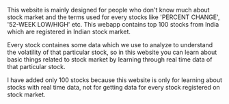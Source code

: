 This website is mainly designed for people who don't know much about stock market and the terms used for every stocks like 'PERCENT CHANGE', '52-WEEK LOW/HIGH' etc. This webapp contains top 100 stocks from India which are registered in Indian stock market.


Every stock containes some data which we use to analyze to understand the volatility of that particular stock, so in this website you can learn about basic things related to stock market by learning through real time data of that particular stock.


I have added only 100 stocks because this website is only for learning about stocks with real time data, not for getting data for every stock registered on stock market.
